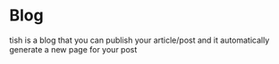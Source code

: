 # Blog
tish is a blog that you can publish your article/post and it automatically generate a new page for your post
